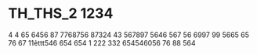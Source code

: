 # TH_THS_2 1234
4
4
65
6456
87
7768756
87324
43
567897
5646
567
56
6997
99
5665
65
76
67
11ẻttt546
654
654
1
222
332
654546056
76
88
564

